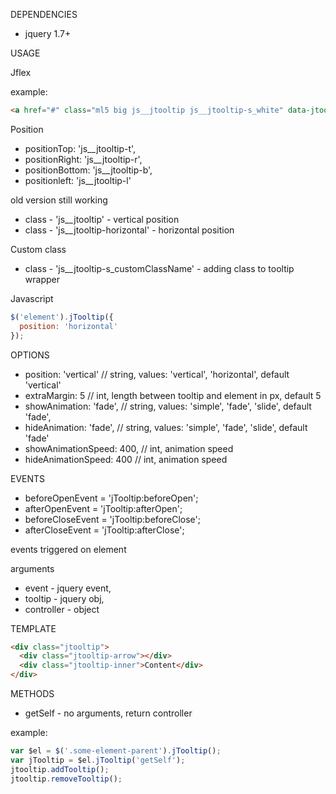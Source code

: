 DEPENDENCIES
- jquery 1.7+

USAGE

Jflex

example:
``` html
<a href="#" class="ml5 big js__jtooltip js__jtooltip-s_white" data-jtooltip-title="всплывающая подсказка">tooltip s_default</a>
```
Position
- positionTop: 'js__jtooltip-t',
- positionRight: 'js__jtooltip-r',
- positionBottom: 'js__jtooltip-b',
- positionleft: 'js__jtooltip-l'

old version still working
- class - 'js__jtooltip' - vertical position
- class - 'js__jtooltip-horizontal' - horizontal position

Custom class
- class - 'js__jtooltip-s_customClassName' - adding class to tooltip wrapper


Javascript

```javascript
$('element').jTooltip({
  position: 'horizontal'
});
```

OPTIONS

- position: 'vertical' // string, values: 'vertical', 'horizontal', default 'vertical'
- extraMargin: 5 // int, length between tooltip and element in px, default 5
- showAnimation: 'fade', // string, values: 'simple', 'fade', 'slide', default 'fade', 
- hideAnimation: 'fade', // string, values: 'simple', 'fade', 'slide', default 'fade'
- showAnimationSpeed: 400, // int, animation speed
- hideAnimationSpeed: 400 // int, animation speed

EVENTS

- beforeOpenEvent = 'jTooltip:beforeOpen';
- afterOpenEvent = 'jTooltip:afterOpen';
- beforeCloseEvent = 'jTooltip:beforeClose';
- afterCloseEvent = 'jTooltip:afterClose';

events triggered on element

arguments 
- event - jquery event, 
- tooltip - jquery obj, 
- controller - object

TEMPLATE
``` html
<div class="jtooltip">
  <div class="jtooltip-arrow"></div>
  <div class="jtooltip-inner">Content</div>
</div>
```

METHODS

- getSelf - no arguments, return controller

example:

```javascript
var $el = $('.some-element-parent').jTooltip(); 
var jTooltip = $el.jTooltip('getSelf');
jtooltip.addTooltip();
jtooltip.removeTooltip();
```
